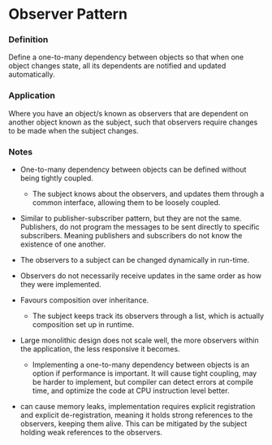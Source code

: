 # Observer Pattern

### Definition

Define a one-to-many dependency between objects so that when one object changes 
state, all its dependents are notified and updated automatically.


### Application

Where you have an object/s known as observers that are dependent on another 
object known as the subject, such that observers require changes to be made 
when the subject changes. 


### Notes

- One-to-many dependency between objects can be defined without being tightly 
  coupled.
    - The subject knows about the observers, and updates them through a common 
      interface, allowing them to be loosely coupled.

- Similar to publisher-subscriber pattern, but they are not the same. 
  Publishers, do not program the messages to be sent directly to specific 
  subscribers. Meaning publishers and subscribers do not know the existence 
  of one another.

- The observers to a subject can be changed dynamically in run-time.

- Observers do not necessarily receive updates in the same order as how they 
  were implemented.

- Favours composition over inheritance.
    - The subject keeps track its observers through a list, which is actually 
      composition set up in runtime.

- Large monolithic design does not scale well, the more observers within the 
  application, the less responsive it becomes.
    - Implementing a one-to-many dependency between objects is an option if 
      performance is important. It will cause tight coupling, may be harder to 
      implement, but compiler can detect errors at compile time, and optimize 
      the code at CPU instruction level better.

- can cause memory leaks, implementation requires explicit registration and 
  explicit de-registration, meaning it holds strong references to the observers, 
  keeping them alive. This can be mitigated by the subject holding weak 
  references to the observers.
